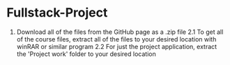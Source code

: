 # Fullstack-Project
1. Download all of the files from the GitHub page as a .zip file
2.1 To get all of the course files, extract all of the files to your desired location with winRAR or similar program
2.2 For just the project application, extract the 'Project work' folder to your desired location
